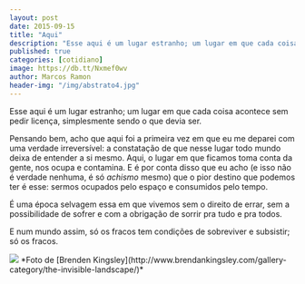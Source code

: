 ```yaml
---
layout: post
date: 2015-09-15
title: "Aqui"
description: "Esse aqui é um lugar estranho; um lugar em que cada coisa acontece sem pedir licença, simplesmente sendo o que devia ser."
published: true
categories: [cotidiano]
image: https://db.tt/Nxmef0wv
author: Marcos Ramon
header-img: "/img/abstrato4.jpg"
---
```


Esse aqui é um lugar estranho; um lugar em que cada coisa acontece sem pedir licença, simplesmente sendo o que devia ser.

Pensando bem, acho que aqui foi a primeira vez em que eu me deparei com uma verdade irreversível: a constatação de que nesse lugar todo mundo deixa de entender a si mesmo. Aqui, o lugar em que ficamos toma conta da gente, nos ocupa e contamina. E é por conta disso que eu acho (e isso não é verdade nenhuma, é só *achismo* mesmo) que o pior destino que podemos ter é esse: sermos ocupados pelo espaço e consumidos pelo tempo.

É uma época selvagem essa em que vivemos sem o direito de errar, sem a possibilidade de sofrer e com a obrigação de sorrir pra tudo e pra todos.

E num mundo assim, só os fracos tem condições de sobreviver e subsistir; só os fracos.

<img src="https://db.tt/Nxmef0wv">
*Foto de [Brenden Kingsley](http://www.brendankingsley.com/gallery-category/the-invisible-landscape/)*
